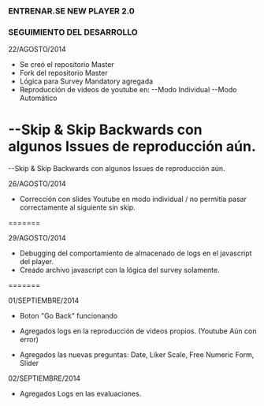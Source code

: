 ### ENTRENAR.SE NEW PLAYER 2.0 ###
### SEGUIMIENTO DEL DESARROLLO ###

22/AGOSTO/2014

- Se creó el repositorio Master
- Fork del repositorio Master
- Lógica para Survey Mandatory agregada
- Reproducción de videos de youtube en:
--Modo Individual
--Modo Automático

--Skip & Skip Backwards con algunos Issues de reproducción aún.
=======
--Skip & Skip Backwards con algunos Issues de reproducción aún.

26/AGOSTO/2014

- Corrección con slides Youtube en modo individual / no permitía pasar correctamente al siguiente sin skip.

=======

29/AGOSTO/2014

- Debugging del comportamiento de almacenado de logs en el javascript del player.
- Creado archivo javascript con la lógica del survey solamente.

=======

01/SEPTIEMBRE/2014

- Boton "Go Back" funcionando
- Agregados logs en la reproducción de videos propios. (Youtube Aún con error)

- Agregados las nuevas preguntas: Date, Liker Scale, Free Numeric Form, Slider

02/SEPTIEMBRE/2014

- Agregados Logs en las evaluaciones.